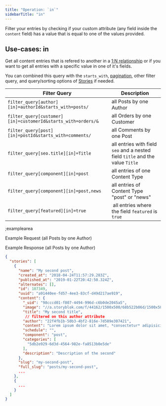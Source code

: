 ```yaml
---
title: "Operation: `in`"
sidebarTitle: "in"
---
```


Filter your entries by checking if your custom attribute (any field inside the `content` field) has a value that is equal to one of the values provided.

## Use-cases: in

Get all content entries that is refered to another in a [1:N relationship](https://www.storyblok.com/tp/how-to-build-relationships-between-2-content-types) or if you want to get all entries with a specific value in one of it's fields.

You can combined this query with the `starts_with`, [pagination](#topics/pagination), other filter query, and query/sorting options of [Stories](#core-resources/stories/retrieve-multiple-stories) if needed.

| Filter Query | Description |
|--|--|
| `filter_query[author][in]=authorId&starts_with=posts/` | all Posts by one Author |
| `filter_query[customer][in]=customerId&starts_with=orders/&` | all Orders by one Customer |
| `filter_query[post][in]=postId&starts_with=comments/` | all Comments by one Post |
| `filter_query[seo.title][in]=Title` | all entries with field `seo` and a nested field `title` and the value `Title` |
| `filter_query[component][in]=post` | all entries of one Content Type |
| `filter_query[component][in]=post,news` | all entries of Content Type "post" or "news" |
| `filter_query[featured][in]=true` | all entries where the field `featured` is `true` |

;examplearea

Example Request (all Posts by one Author)

<RequestExample url="https://api.storyblok.com/v1/cdn/stories/?filter_query[author][in]=22f4fb1b-50b3-4bf2-816e-7d589e307421&starts_with=posts/&token=ask9soUkv02QqbZgmZdeDAtt"></RequestExample>

Example Response (all Posts by one Author)

```json
{
  "stories": [
    {
      "name": "My second post",
      "created_at": "2018-04-24T11:57:29.283Z",
      "published_at": "2019-01-22T20:42:50.324Z",
      "alternates": [],
      "id": 107349,
      "uuid": "a91440ee-fd57-4ee3-83cf-d49d217ae919",
      "content": {
        "_uid": "98cccd01-f807-4494-996d-c6b0de2045a5",
        "image": "//a.storyblok.com/f/44162/1500x500/68b522b06d/1500x500.jpeg",
        "title": "My second title",
         // filtered on this author attribute
        "author": "22f4fb1b-50b3-4bf2-816e-7d589e307421",
        "content": "Lorem ipsum dolor sit amet, *consectetur* adipisicing elit, sed do eiusmod",
        "schedule": "",
        "component": "post",
        "categories": [
          "5db2e929-6d3d-4564-982e-fa8513b0e5de"
        ],
        "description": "Description of the second"
      },
      "slug": "my-second-post",
      "full_slug": "posts/my-second-post",
      ...
    },
    {
      ...
    }
  ]
}
```

